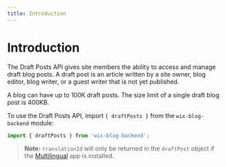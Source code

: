 ```yaml
---
title: Introduction
---
```


# Introduction


The Draft Posts API gives site members the ability to access and manage draft blog posts.
A draft post is an article written by a site owner, blog editor, blog writer, or a guest writer that is not yet published. 

A blog can have up to 100K draft posts. The size limit of a single draft blog post is 400KB.

To use the Draft Posts API, import `{ draftPosts }` from the `wix-blog-backend` module:

```javascript
import { draftPosts } from 'wix-blog-backend';
```

> **Note:** `translationId` will only be returned in the `draftPost` object if the [Multilingual](https://support.wix.com/en/article/wix-multilingual-an-overview) app is installed. 